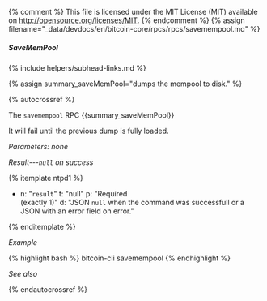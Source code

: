 {% comment %}
This file is licensed under the MIT License (MIT) available on
http://opensource.org/licenses/MIT.
{% endcomment %}
{% assign filename="_data/devdocs/en/bitcoin-core/rpcs/rpcs/savemempool.md" %}

##### SaveMemPool
{% include helpers/subhead-links.md %}

{% assign summary_saveMemPool="dumps the mempool to disk." %}

{% autocrossref %}

The `savemempool` RPC {{summary_saveMemPool}}

It will fail until the previous dump is fully loaded.

*Parameters: none*

*Result---`null` on success*

{% itemplate ntpd1 %}
- n: "`result`"
  t: "null"
  p: "Required<br>(exactly 1)"
  d: "JSON `null` when the command was successfull or a JSON with an error field on error."

{% enditemplate %}

*Example*

{% highlight bash %}
bitcoin-cli savemempool
{% endhighlight %}

*See also*

{% endautocrossref %}
